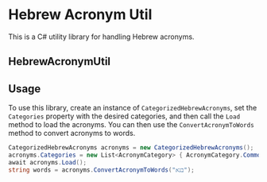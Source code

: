 ﻿# Hebrew Acronym Util
This is a C# utility library for handling Hebrew acronyms.

## HebrewAcronymUtil

## Usage
To use this library, create an instance of `CategorizedHebrewAcronyms`, set the `Categories` property with the desired categories, and then call the `Load` method to load the acronyms. You can then use the `ConvertAcronymToWords` method to convert acronyms to words.

```csharp
CategorizedHebrewAcronyms acronyms = new CategorizedHebrewAcronyms();
acronyms.Categories = new List<AcronymCategory> { AcronymCategory.Common, AcronymCategory.Judaism };
await acronyms.Load();
string words = acronyms.ConvertAcronymToWords("בנא");
```

